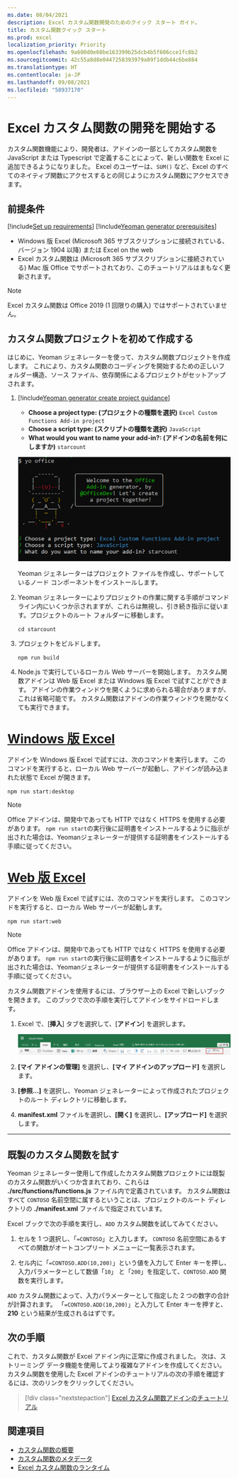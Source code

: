 ```yaml
---
ms.date: 08/04/2021
description: Excel カスタム関数開発のためのクイック スタート ガイド。
title: カスタム関数クイック スタート
ms.prod: excel
localization_priority: Priority
ms.openlocfilehash: 9a600d0e60be163399b25dcb4b5f606cce1fc8b2
ms.sourcegitcommit: 42c55a8d8e0447258393979a09f1ddb44c6be884
ms.translationtype: HT
ms.contentlocale: ja-JP
ms.lasthandoff: 09/08/2021
ms.locfileid: "58937170"
---
```

# <a name="get-started-developing-excel-custom-functions"></a>Excel カスタム関数の開発を開始する

カスタム関数機能により、開発者は、アドインの一部としてカスタム関数を JavaScript または Typescript で定義することによって、新しい関数を Excel に追加できるようになりました。 Excel のユーザーは、`SUM()` など、Excel のすべてのネイティブ関数にアクセスするとの同じようにカスタム関数にアクセスできます。

## <a name="prerequisites"></a>前提条件

[!include[Set up requirements](../includes/set-up-dev-environment-beforehand.md)]
[!include[Yeoman generator prerequisites](../includes/quickstart-yo-prerequisites.md)]

- Windows 版 Excel (Microsoft 365 サブスクリプションに接続されている、バージョン 1904 以降) または Excel on the web
- Excel カスタム関数は (Microsoft 365 サブスクリプションに接続されている) Mac 版 Office でサポートされており、このチュートリアルはまもなく更新されます。

>[!NOTE]
>Excel カスタム関数は Office 2019 (1 回限りの購入) ではサポートされていません。

## <a name="build-your-first-custom-functions-project"></a>カスタム関数プロジェクトを初めて作成する

はじめに、Yeoman ジェネレーターを使って、カスタム関数プロジェクトを作成します。 これにより、カスタム関数のコーディングを開始するための正しいフォルダー構造、ソース ファイル、依存関係によるプロジェクトがセットアップされます。

1. [!include[Yeoman generator create project guidance](../includes/yo-office-command-guidance.md)]

    - **Choose a project type: (プロジェクトの種類を選択)** `Excel Custom Functions Add-in project`
    - **Choose a script type: (スクリプトの種類を選択)** `JavaScript`
    - **What would you want to name your add-in?: (アドインの名前を何にしますか)** `starcount`

    ![カスタム関数プロジェクトの Yeoman Office アドイン ジェネレーター コマンドライン インターフェイス プロンプトのスクリーンショット。](../images/starcountPrompt.png)

    Yeoman ジェネレーターはプロジェクト ファイルを作成し、サポートしているノード コンポーネントをインストールします。

1. Yeoman ジェネレーターによりプロジェクトの作業に関する手順がコマンド ライン内にいくつか示されますが、これらは無視し、引き続き指示に従います。プロジェクトのルート フォルダーに移動します。

    ```command&nbsp;line
    cd starcount
    ```

1. プロジェクトをビルドします。

    ```command&nbsp;line
    npm run build
    ```

1. Node.js で実行しているローカル Web サーバーを開始します。 カスタム関数アドインは Web 版 Excel または Windows 版 Excel で試すことができます。 アドインの作業ウィンドウを開くように求められる場合がありますが、これは省略可能です。 カスタム関数はアドインの作業ウィンドウを開かなくても実行できます。

# <a name="excel-on-windows"></a>[Windows 版 Excel](#tab/excel-windows)

アドインを Windows 版 Excel で試すには、次のコマンドを実行します。 このコマンドを実行すると、ローカル Web サーバーが起動し、アドインが読み込まれた状態で Excel が開きます。

```command&nbsp;line
npm run start:desktop
```

> [!NOTE]
> Office アドインは、開発中であっても HTTP ではなく HTTPS を使用する必要があります。 `npm run start`の実行後に証明書をインストールするように指示が出された場合は、Yeomanジェネレーターが提供する証明書をインストールする手順に従ってください。
    
# <a name="excel-on-the-web"></a>[Web 版 Excel](#tab/excel-online)

アドインを Web 版 Excel で試すには、次のコマンドを実行します。 このコマンドを実行すると、ローカル Web サーバーが起動します。

```command&nbsp;line
npm run start:web
```

> [!NOTE]
> Office アドインは、開発中であっても HTTP ではなく HTTPS を使用する必要があります。 `npm run start`の実行後に証明書をインストールするように指示が出された場合は、Yeomanジェネレーターが提供する証明書をインストールする手順に従ってください。

カスタム関数アドインを使用するには、ブラウザー上の Excel で新しいブックを開きます。 このブックで次の手順を実行してアドインをサイドロードします。

1. Excel で、[**挿入**] タブを選択して、[**アドイン**] を選択します。

   ![[個人用アドイン] ボタンが強調表示された Excel on the web の [挿入] リボンのスクリーンショット。](../images/excel-cf-online-register-add-in-1.png)

1. **[マイ アドインの管理]** を選択し、**[マイ アドインのアップロード]** を選択します。

1. **[参照...]** を選択し、Yeoman ジェネレーターによって作成されたプロジェクトのルート ディレクトリに移動します。

1. **manifest.xml** ファイルを選択し、**[開く]** を選択し、**[アップロード]** を選択します。

---

## <a name="try-out-a-prebuilt-custom-function"></a>既製のカスタム関数を試す

Yeoman ジェネレーター使用して作成したカスタム関数プロジェクトには既製のカスタム関数がいくつか含まれており、これらは **./src/functions/functions.js** ファイル内で定義されています。 カスタム関数はすべて `CONTOSO` 名前空間に属するということは、プロジェクトのルート ディレクトリの **./manifest.xml** ファイルで指定されています。

Excel ブックで次の手順を実行し、`ADD` カスタム関数を試してみてください。

1. セルを 1 つ選択し、「`=CONTOSO`」と入力します。 `CONTOSO` 名前空間にあるすべての関数がオートコンプリート メニューに一覧表示されます。

1. セル内に「`=CONTOSO.ADD(10,200)`」という値を入力して Enter キーを押し、入力パラメーターとして数値「`10`」 と「`200`」を指定して、`CONTOSO.ADD` 関数を実行します。

`ADD` カスタム関数によって、入力パラメーターとして指定した 2 つの数字の合計が計算されます。 「`=CONTOSO.ADD(10,200)`」と入力して Enter キーを押すと、**210** という結果が生成されるはずです。

## <a name="next-steps"></a>次の手順

これで、カスタム関数が Excel アドイン内に正常に作成されました。 次は、ストリーミング データ機能を使用してより複雑なアドインを作成してください。 カスタム関数を使用した Excel アドインのチュートリアルの次の手順を確認するには、次のリンクをクリックしてください。

> [!div class="nextstepaction"]
> [Excel カスタム関数アドインのチュートリアル](../tutorials/excel-tutorial-create-custom-functions.md#create-a-custom-function-that-requests-data-from-the-web)

## <a name="see-also"></a>関連項目

- [カスタム関数の概要](../excel/custom-functions-overview.md)
- [カスタム関数のメタデータ](../excel/custom-functions-json.md)
- [Excel カスタム関数のランタイム](../excel/custom-functions-runtime.md)
